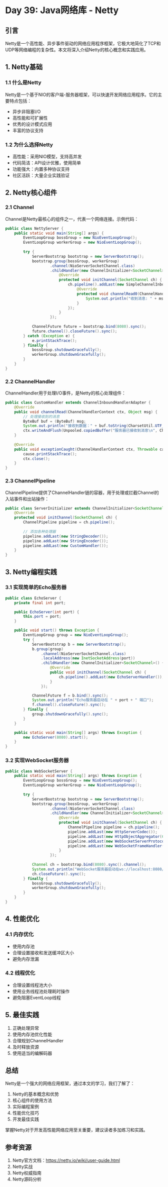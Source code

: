 # Day 39: Java网络库 - Netty

## 引言

Netty是一个高性能、异步事件驱动的网络应用程序框架，它极大地简化了TCP和UDP等网络编程的复杂性。本文将深入介绍Netty的核心概念和实践应用。

## 1. Netty基础

### 1.1 什么是Netty

Netty是一个基于NIO的客户端-服务器框架，可以快速开发网络应用程序。它的主要特点包括：

- 异步非阻塞I/O
- 高性能和可扩展性
- 优秀的设计模式应用
- 丰富的协议支持

### 1.2 为什么选择Netty

- 高性能：采用NIO模型，支持高并发
- 代码简洁：API设计优雅，使用简单
- 功能强大：内置多种协议支持
- 社区活跃：大量企业实践验证

## 2. Netty核心组件

### 2.1 Channel

Channel是Netty最核心的组件之一，代表一个网络连接。示例代码：

```java
public class NettyServer {
    public static void main(String[] args) {
        EventLoopGroup bossGroup = new NioEventLoopGroup();
        EventLoopGroup workerGroup = new NioEventLoopGroup();
        
        try {
            ServerBootstrap bootstrap = new ServerBootstrap();
            bootstrap.group(bossGroup, workerGroup)
                    .channel(NioServerSocketChannel.class)
                    .childHandler(new ChannelInitializer<SocketChannel>() {
                        @Override
                        protected void initChannel(SocketChannel ch) {
                            ch.pipeline().addLast(new SimpleChannelInboundHandler<String>() {
                                @Override
                                protected void channelRead0(ChannelHandlerContext ctx, String msg) {
                                    System.out.println("收到消息: " + msg);
                                }
                            });
                        }
                    });
            
            ChannelFuture future = bootstrap.bind(8080).sync();
            future.channel().closeFuture().sync();
        } catch (Exception e) {
            e.printStackTrace();
        } finally {
            bossGroup.shutdownGracefully();
            workerGroup.shutdownGracefully();
        }
    }
}
```

### 2.2 ChannelHandler

ChannelHandler用于处理I/O事件，是Netty的核心处理组件：

```java
public class CustomHandler extends ChannelInboundHandlerAdapter {
    @Override
    public void channelRead(ChannelHandlerContext ctx, Object msg) {
        // 处理接收到的消息
        ByteBuf buf = (ByteBuf) msg;
        System.out.println("接收到数据：" + buf.toString(CharsetUtil.UTF_8));
        ctx.writeAndFlush(Unpooled.copiedBuffer("服务器已接收到消息\n", CharsetUtil.UTF_8));
    }
    
    @Override
    public void exceptionCaught(ChannelHandlerContext ctx, Throwable cause) {
        cause.printStackTrace();
        ctx.close();
    }
}
```

### 2.3 ChannelPipeline

ChannelPipeline提供了ChannelHandler链的容器，用于处理或拦截Channel的入站事件和出站操作：

```java
public class ServerInitializer extends ChannelInitializer<SocketChannel> {
    @Override
    protected void initChannel(SocketChannel ch) {
        ChannelPipeline pipeline = ch.pipeline();
        
        // 添加各种处理器
        pipeline.addLast(new StringDecoder());
        pipeline.addLast(new StringEncoder());
        pipeline.addLast(new CustomHandler());
    }
}
```

## 3. Netty编程实践

### 3.1 实现简单的Echo服务器

```java
public class EchoServer {
    private final int port;

    public EchoServer(int port) {
        this.port = port;
    }

    public void start() throws Exception {
        EventLoopGroup group = new NioEventLoopGroup();
        try {
            ServerBootstrap b = new ServerBootstrap();
            b.group(group)
                .channel(NioServerSocketChannel.class)
                .localAddress(new InetSocketAddress(port))
                .childHandler(new ChannelInitializer<SocketChannel>() {
                    @Override
                    public void initChannel(SocketChannel ch) {
                        ch.pipeline().addLast(new EchoServerHandler());
                    }
                });

            ChannelFuture f = b.bind().sync();
            System.out.println("Echo服务器启动在 " + port + " 端口");
            f.channel().closeFuture().sync();
        } finally {
            group.shutdownGracefully().sync();
        }
    }

    public static void main(String[] args) throws Exception {
        new EchoServer(8080).start();
    }
}
```

### 3.2 实现WebSocket服务器

```java
public class WebSocketServer {
    public static void main(String[] args) throws Exception {
        EventLoopGroup bossGroup = new NioEventLoopGroup();
        EventLoopGroup workerGroup = new NioEventLoopGroup();
        
        try {
            ServerBootstrap bootstrap = new ServerBootstrap();
            bootstrap.group(bossGroup, workerGroup)
                    .channel(NioServerSocketChannel.class)
                    .childHandler(new ChannelInitializer<SocketChannel>() {
                        @Override
                        protected void initChannel(SocketChannel ch) {
                            ChannelPipeline pipeline = ch.pipeline();
                            pipeline.addLast(new HttpServerCodec());
                            pipeline.addLast(new HttpObjectAggregator(65536));
                            pipeline.addLast(new WebSocketServerProtocolHandler("/websocket"));
                            pipeline.addLast(new WebSocketFrameHandler());
                        }
                    });
            
            Channel ch = bootstrap.bind(8080).sync().channel();
            System.out.println("WebSocket服务器启动在ws://localhost:8080/websocket");
            ch.closeFuture().sync();
        } finally {
            bossGroup.shutdownGracefully();
            workerGroup.shutdownGracefully();
        }
    }
}
```

## 4. 性能优化

### 4.1 内存优化

- 使用内存池
- 合理设置接收和发送缓冲区大小
- 避免内存泄漏

### 4.2 线程优化

- 合理设置线程池大小
- 使用业务线程池处理耗时操作
- 避免阻塞EventLoop线程

## 5. 最佳实践

1. 正确处理异常
2. 使用内存池优化性能
3. 合理规划ChannelHandler
4. 及时释放资源
5. 使用适当的编解码器

## 总结

Netty是一个强大的网络应用框架，通过本文的学习，我们了解了：

1. Netty的基本概念和优势
2. 核心组件的使用方法
3. 实际编程案例
4. 性能优化技巧
5. 开发最佳实践

掌握Netty对于开发高性能网络应用至关重要，建议读者多加练习和实践。

## 参考资源

1. Netty官方文档：https://netty.io/wiki/user-guide.html
2. Netty实战
3. Netty权威指南
4. Netty源码分析